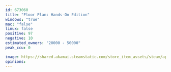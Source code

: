 ```yaml
---
id: 673060
title: "Floor Plan: Hands-On Edition"
windows: "true"
mac: "false"
linux: false
positive: 97
negative: 10
estimated_owners: "20000 - 50000"
peak_ccu: 0

image: https://shared.akamai.steamstatic.com/store_item_assets/steam/apps/673060/header.jpg?t=1646317595
opinions:
---
```

